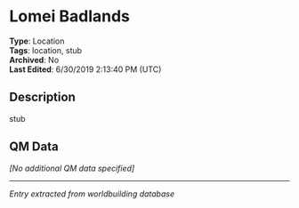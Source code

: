 # Lomei Badlands

**Type**: Location  
**Tags**: location, stub  
**Archived**: No  
**Last Edited**: 6/30/2019 2:13:40 PM (UTC)

## Description
stub

## QM Data
*[No additional QM data specified]*

---
*Entry extracted from worldbuilding database*
